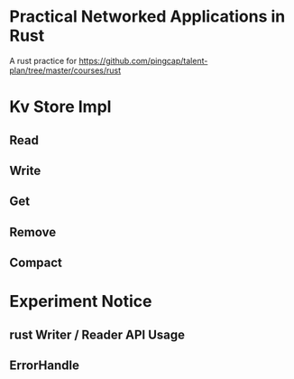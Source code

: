 # Practical Networked Applications in Rust
A rust practice for https://github.com/pingcap/talent-plan/tree/master/courses/rust
# Kv Store Impl
## Read
## Write
## Get
## Remove
## Compact

# Experiment Notice
## rust Writer / Reader API Usage
## ErrorHandle


